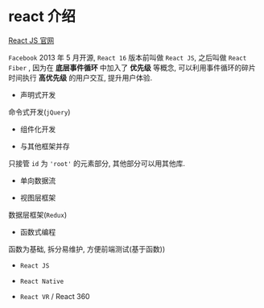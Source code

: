# react 介绍

[React JS 官网](https://reactjs.org/)

`Facebook` 2013 年 5 月开源, `React 16` 版本前叫做 `React JS`, 之后叫做 `React Fiber` , 因为在 **底层事件循环** 中加入了 **优先级** 等概念, 可以利用事件循环的碎片时间执行 **高优先级** 的用户交互, 提升用户体验.

- 声明式开发

命令式开发(`jQuery`)

- 组件化开发

- 与其他框架并存

只接管 `id` 为 `'root'` 的元素部分, 其他部分可以用其他库.

- 单向数据流

- 视图层框架

数据层框架(`Redux`)

- 函数式编程

函数为基础, 拆分易维护, 方便前端测试(基于函数))

- `React JS`

- `React Native`

- `React VR` / React 360